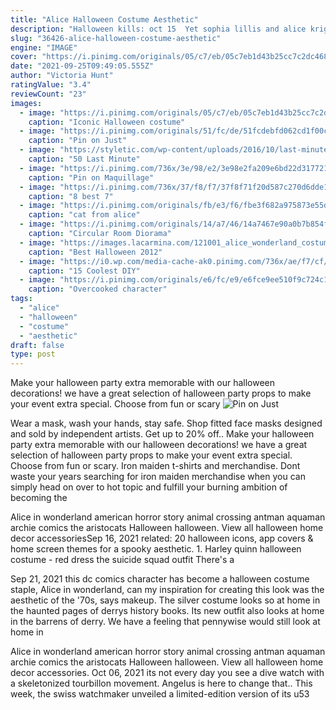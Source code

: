 ```yaml
---
title: "Alice Halloween Costume Aesthetic"
description: "Halloween kills: oct 15  Yet sophia lillis and alice krige do their best and play well off of each other. And the film has an interesting aesthetic that helps to create a dark, mystical tone"
slug: "36426-alice-halloween-costume-aesthetic"
engine: "IMAGE"
cover: "https://i.pinimg.com/originals/05/c7/eb/05c7eb1d43b25cc7c2dc468a1fdac14d.jpg"
date: "2021-09-25T09:49:05.555Z"
author: "Victoria Hunt"
ratingValue: "3.4"
reviewCount: "23"
images:
  - image: "https://i.pinimg.com/originals/05/c7/eb/05c7eb1d43b25cc7c2dc468a1fdac14d.jpg"
    caption: "Iconic Halloween costume"
  - image: "https://i.pinimg.com/originals/51/fc/de/51fcdebfd062cd1f00cbd7933d3dc7e1.jpg"
    caption: "Pin on Just"
  - image: "https://styletic.com/wp-content/uploads/2016/10/last-minute-halloween-costumes/28-last-minute-halloween-costume-ideas.jpg"
    caption: "50 Last Minute"
  - image: "https://i.pinimg.com/736x/3e/98/e2/3e98e2fa209e6bd22d317721c37e772c.jpg"
    caption: "Pin on Maquillage"
  - image: "https://i.pinimg.com/736x/37/f8/f7/37f8f71f20d587c270d6dde1ec44bcd6--seven-deadly-sins--deadly-sins-party.jpg"
    caption: "8 best 7"
  - image: "https://i.pinimg.com/originals/fb/e3/f6/fbe3f682a975873e55da820f7cdaf3f4.png"
    caption: "cat from alice"
  - image: "https://i.pinimg.com/originals/14/a7/46/14a7467e90a0b7b854fa6103426f79ae.jpg"
    caption: "Circular Room Diorama"
  - image: "https://images.lacarmina.com/121001_alice_wonderland_costume_halloween_mad_hatter_dress_heavy_red_gothic_fashion_7.jpg"
    caption: "Best Halloween 2012"
  - image: "https://i0.wp.com/media-cache-ak0.pinimg.com/736x/ae/f7/cf/aef7cf918259b20c2de1970fd1d202f3.jpg?resize=683%2C1024"
    caption: "15 Coolest DIY"
  - image: "https://i.pinimg.com/originals/e6/fc/e9/e6fce9ee510f9c724c1fccd262c597d8.png"
    caption: "Overcooked character"
tags:
  - "alice"
  - "halloween"
  - "costume"
  - "aesthetic"
draft: false
type: post
---
```


Make your halloween party extra memorable with our halloween decorations! we have a great selection of halloween party props to make your event extra special. Choose from fun or scary
![Pin on Just](https://i.pinimg.com/originals/51/fc/de/51fcdebfd062cd1f00cbd7933d3dc7e1.jpg "Pin on Just")

Wear a mask, wash your hands, stay safe. Shop fitted face masks designed and sold by independent artists. Get up to 20% off.. Make your halloween party extra memorable with our halloween decorations! we have a great selection of halloween party props to make your event extra special. Choose from fun or scary. Iron maiden t-shirts and merchandise. Dont waste your years searching for iron maiden merchandise when you can simply head on over to hot topic and fulfill your burning ambition of becoming the
<!--inArticleAds-->

<!--galleryOne-->

Alice in wonderland american horror story animal crossing antman aquaman archie comics the aristocats  Halloween halloween. View all halloween home decor accessoriesSep 16, 2021 related: 20 halloween icons, app covers & home screen themes for a spooky aesthetic. 1. Harley quinn halloween costume - red dress the suicide squad outfit  There's a
<!--inArticleAds-->

<!--galleryTwo-->

Sep 21, 2021 this dc comics character has become a halloween costume staple,  Alice in wonderland, can my inspiration for creating this look was the aesthetic of the '70s, says makeup. The silver costume looks so at home in the haunted pages of derrys history books. Its new outfit also looks at home in the barrens of derry. We have a feeling that pennywise would still look at home in
<!--galleryThree-->

Alice in wonderland american horror story animal crossing antman aquaman archie comics the aristocats  Halloween halloween. View all halloween home decor accessories. Oct 06, 2021 its not every day you see a dive watch with a skeletonized tourbillon movement. Angelus is here to change that.. This week, the swiss watchmaker unveiled a limited-edition version of its u53